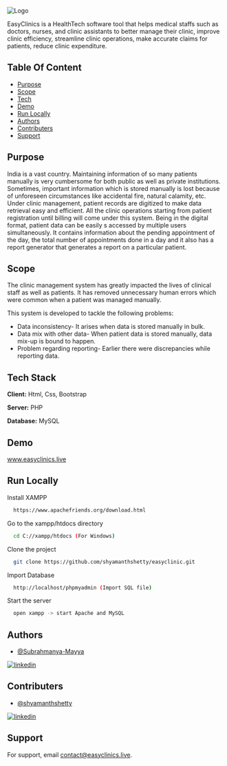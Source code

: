 
![Logo](https://res.cloudinary.com/daj9bab6r/image/upload/v1644245235/easyclinics.live/4_msjets.png)

EasyClinics is a HealthTech software tool that helps medical staffs such as doctors, nurses, and clinic assistants to better manage their clinic, improve clinic efficiency, streamline clinic operations, make accurate claims for patients, reduce clinic expenditure.


## Table Of Content

- [Purpose](#Purpose)
- [Scope](#Scope)
- [Tech](#Tech-Stack)
- [Demo](#Demo)
- [Run Locally](#Run-Locally)
- [Authors](#Authors)
- [Contributers](#Contributers)
- [Support](#Support)
## Purpose

India is a vast country. Maintaining information of so many patients manually is very cumbersome for both public as well as private institutions. Sometimes, important information which is stored manually is lost because of unforeseen circumstances like accidental fire, natural calamity, etc. Under clinic management, patient records are digitized to make data retrieval easy and efficient. All the clinic operations starting from patient registration until billing will come under this system. Being in the digital format, patient data can be easily s accessed by multiple users simultaneously. It contains information about the pending appointment of the day, the total number of appointments done in a day and it also has a report generator that generates a report on a particular patient.


## Scope

The clinic management system has greatly impacted the lives of clinical staff as well as patients. It has removed unnecessary human errors which were common when a patient was managed manually.

This system is developed to tackle the following problems:

- Data inconsistency- It arises when data is stored manually in bulk.
- Data mix with other data- When patient data is stored manually, data mix-up is bound to happen.
- Problem regarding reporting- Earlier there were discrepancies while reporting data.
## Tech Stack

**Client:** Html, Css, Bootstrap

**Server:** PHP

**Database:** MySQL


## Demo

www.easyclinics.live


## Run Locally

Install XAMPP
```bash
  https://www.apachefriends.org/download.html
```

Go to the xampp/htdocs directory
```bash
  cd C://xampp/htdocs (For Windows)
```
Clone the project

```bash
  git clone https://github.com/shyamanthshetty/easyclinic.git
```

Import Database

```bash
  http://localhost/phpmyadmin (Import SQL file)
```

Start the server

```bash
  open xampp -> start Apache and MySQL
```


## Authors

- [@Subrahmanya-Mayya](https://www.github.com/Subrahmanya-Mayya)

[![linkedin](https://img.shields.io/badge/linkedin-0A66C2?style=for-the-badge&logo=linkedin&logoColor=white)](https://www.linkedin.com/in/subrahmanya-mayya)


## Contributers

- [@shyamanthshetty](https://www.github.com/shyamanthshetty)

[![linkedin](https://img.shields.io/badge/linkedin-0A66C2?style=for-the-badge&logo=linkedin&logoColor=white)](https://www.linkedin.com/in/)



## Support

For support, email contact@easyclinics.live.

